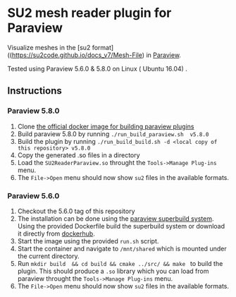# SU2 mesh reader plugin for Paraview


Visualize meshes in the [su2 format]((https://su2code.github.io/docs_v7/Mesh-File) in [Paraview](https://www.paraview.org).

Tested using Paraview 5.6.0 & 5.8.0 on Linux ( Ubuntu 16.04) .

## Instructions


### Paraview 5.8.0
1. Clone [the official docker image for building paraview plugins](https://gitlab.kitware.com/paraview/paraview-plugin-builder)
2. Build paraview 5.8.0 by running `./run_build_paraview.sh  v5.8.0`
2. Build the plugin by running `./run_build_build.sh -d <local copy of this repository> v5.8.0`
3. Copy the generated .so files in a directory 
4. Load the `SU2ReaderParaview.so`  throught the `Tools->Manage Plug-ins` menu.
4. The `File->Open` menu should now show `su2` files in the available formats.

### Paraview 5.6.0
1. Checkout the 5.6.0 tag of this repository 
1. The installation can be done using the [paraview superbuild system](https://github.com/lhofmann/paraview-superbuild-docker).
Using the provided Dockerfile build the superbuild system or download it directly from [dockerhub](https://hub.docker.com/r/lhofmann/paraview-superbuild).
2. Start the image using the provided `run.sh` script.
2. Start the container and navigate to `/mnt/shared` which is mounted under the current directory.
3. Run `mkdir build  && cd build && cmake ../src/ && make ` to build the plugin. This should produce a `.so` library which you can load from paraview throught the
`Tools->Manage Plug-ins` menu.
4. The `File->Open` menu should now show `su2` files in the available formats.

